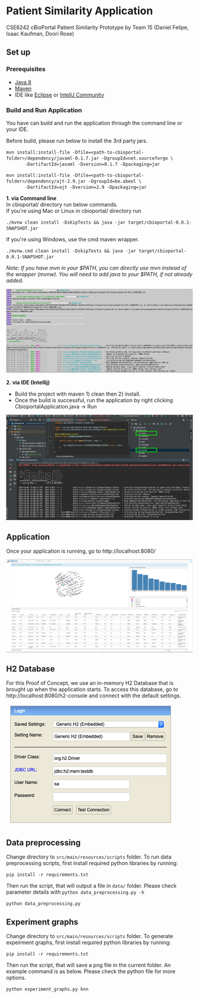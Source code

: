 # Patient Similarity Application

CSE6242 cBioPortal Patient Similarity Prototype by Team 15 (Daniel Felipe, Isaac Kaufman, Doori Rose)

## Set up

### Prerequisites
* [Java 8](https://www.java.com/en/download/help/download_options.xml)
* [Maven](https://maven.apache.org/install.html)
* IDE like [Eclipse](https://www.eclipse.org/downloads) or [IntellJ Community](https://www.jetbrains.com/idea/download)
 
### Build and Run Application

You have can build and run the application through the command line or your IDE.

Before build, please run below to install the 3rd party jars.
```
mvn install:install-file -Dfile=<path-to-cbioportal-folder>/dependency/javaml-0.1.7.jar -DgroupId=net.sourceforge \
       -DartifactId=javaml -Dversion=0.1.7 -Dpackaging=jar
```
```
mvn install:install-file -Dfile=<path-to-cbioportal-folder>/dependency/ajt-2.9.jar -DgroupId=be.abeel \
       -DartifactId=ajt -Dversion=2.9 -Dpackaging=jar
```

**1. via Command line**  
In cbioportal/ directory run below commands.  
If you're using Mac or Linux in cbioportal/ directory run  
```
./mvnw clean install -DskipTests && java -jar target/cbioportal-0.0.1-SNAPSHOT.jar
```
If you're using Windows, use the cmd maven wrapper.
```
./mvnw.cmd clean install -DskipTests && java -jar target/cbioportal-0.0.1-SNAPSHOT.jar
```
*Note: If you have mvn in your $PATH, you can directly use mvn instead of the wrapper (mvnw).
You will need to add java to your $PATH, if not already added.*

![command line build run](readme_img/cl_build_run.png)

**2. via IDE (Intellij)**

 - Build the project with maven 1) clean then 2) install.
 - Once the build is successful, run the application by right clicking CbioportalApplication.java -> Run

![intellij build run](readme_img/intellij_build_run.png)


## Application

Once your application is running, go to http://localhost:8080/   

![UI](readme_img/UI.png)

## H2 Database

For this Proof of Concept, we use an in-memory H2 Database that is brought up when the application starts. To access this database, go to http://localhost:8080/h2-console
and connect with the default settings.

![h2db](readme_img/h2db.png)

## Data preprocessing

Change directory to `src/main/resources/scripts` folder.
To run data preprocessing scripts, first install required python libraries by running:
```
pip install -r requirements.txt
```

Then run the script, that will output a file in `data/` folder.
Please check parameter details with `python data_preprocessing.py -h`
```
python data_preprocessing.py
```

## Experiment graphs

Change directory to `src/main/resources/scripts` folder.
To generate expeirment graphs, first install required python libraries by running:
```
pip install -r requirements.txt
```

Then run the script, that will save a png file in the current folder.
An example command is as below. Please check the python file for more options.
```
python experiment_graphs.py knn
```

